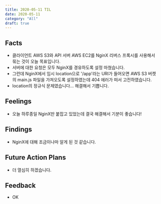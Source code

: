 ```yaml
---
title: 2020-05-11 TIL
date: 2020-05-11
category: "All"
draft: true
---
```


## Facts

- 클라이언트 AWS S3와 API 서버 AWS EC2를 NginX 리버스 프록시를 사용해서 묶는 것이 오늘 목표입니다.
- 서버에 대한 요청은 모두 NginX를 경유하도록 설정 마쳤습니다.
- 그런데 NginX에서 임시 location으로 '/app'라는 URI가 들어오면 AWS S3 버켓의 main.js 파일을 가져오도록 설정하였는데 404 에러가 떠서 고전하였습니다.
- location의 정규식 문제였습니다... 해결해서 기쁩니다.

## Feelings

- 오늘 하루종일 NginX만 붙잡고 있었는데 결국 해결해서 기분이 좋습니다!

## Findings

- NginX에 대해 조금이나마 알게 된 것 같습니다.

## Future Action Plans

- 더 열심히 하겠습니다.

## Feedback

- OK
